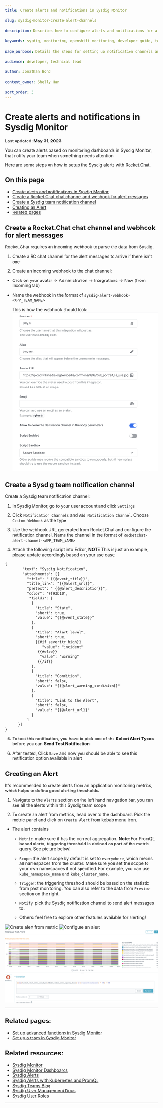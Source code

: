 ```yaml
---
title: Create alerts and notifications in Sysdig Monitor

slug: sysdig-monitor-create-alert-channels

description: Describes how to configure alerts and notifications for a team in Sysdig Monitor.

keywords: sysdig, monitoring, openshift monitoring, developer guide, team guide, team, configure, alerts, notifications

page_purpose: Details the steps for setting up notification channels and configuring them in Sysdig Monitor and RocketChat.

audience: developer, technical lead

author: Jonathan Bond

content_owner: Shelly Han

sort_order: 3
---
```


# Create alerts and notifications in Sysdig Monitor
Last updated: **May 31, 2023**

You can create alerts based on monitoring dashboards in Sysdig Monitor, that notify your team when something needs attention.

Here are some steps on how to setup the Sysdig alerts with [Rocket.Chat](https://chat.developer.gov.bc.ca/).

## On this page
- [Create alerts and notifications in Sysdig Monitor](#create-alerts-and-notifications-in-sysdig-monitor)
- [Create a Rocket.Chat chat channel and  webhook for alert messages](#create-a-rocketchat-chat-channel-and--webhook-for-alert-messages)
- [Create a Sysdig team notification channel](#create-a-sysdig-team-notification-channel)
- [Creating an Alert](#creating-an-alert)
- [Related pages](#related-pages)

<!-- ### End of On this page -->

## Create a Rocket.Chat chat channel and  webhook for alert messages

Rocket.Chat requires an incoming webhook to parse the data from Sysdig.

1.  Create a RC chat channel for the alert messages to arrive if there isn't one

2. Create an incoming webhook to the chat channel:
  -  Click on your avatar -> Administration -> Integrations -> New (from Incoming tab)

  - Name the webhook in the format of `sysdig-alert-webhook-<APP_TEAM_NAME>`


    This is how the webhook should look:
  ![RC webhook config](../../images/sysdig-team-rc-alert-webhook-config.png)


## Create a Sysdig team notification channel

Create a Sysdig team notification channel:

1. In Sysdig Monitor, go to your user account and click `Settings`

2. Click `Notification Channels` and `Add Notification Channel`. Choose `Custom Webhook` as the type
   
3. Use the webhook URL generated from Rocket.Chat and configure the notification channel. Name the channel in the format of `Rocketchat-alert-channel-<APP_TEAM_NAME>`

4. Attach the following script into Editor, **NOTE** This is just an example, please update accordingly based on your use case:
```
{
        "text": "Sysdig Notification",
        "attachments": [{
          "title": " {{@event_title}}",
          "title_link": "{{@alert_url}}",
          "pretext": " {{@alert_description}}",
          "color": "#f93b10",
           "fields": [
            {
              "title": "State",
              "short": true,
              "value": "{{@event_state}}"
            },
            {
              "title": "Alert level",
              "short": true,
              {{#if_severity_high}}
             	 "value": "incident"
               {{#else}}
               	"value": "warning"
               {{/if}}
            },
            {
              "title": "Condition",
              "short": false,
              "value": "{{@alert_warning_condition}}"
            },
            {
              "title": "Link to the Alert",
              "short": false,
              "value": "{{@alert_url}}"
            }
          ]
      }]
}
```

5. To test this notification, you have to pick one of the  **Select Alert Types** before you can **Send Test Notification**

6. After tested, Click `Save` and now you should be able to see this notification option available in alert

## Creating an Alert

It's recommended to create alerts from an application monitoring metrics, which helps to define good alerting thresholds.

1. Navigate to the `Alerts` section on the left hand navigation bar, you can see all the alerts within this Sysdig team scope

2.  To create an alert from metrics, head over to the dashboard. Pick the metric panel and click on `Create Alert` from kebab menu icon.

- The alert contains:

  - `Metric`: make sure if has the correct aggregation. **Note**: For PromQL based alerts, triggering threshold is defined as part of the metric query. See picture below!

  - `Scope`: the alert scope by default is set to `everywhere`, which means all namespaces from the cluster. Make sure you set the scope to your own namespaces if not specified. For example, you can use `kube_namespace_name` and `kube_cluster_name`.

  - `Trigger`: the triggering threshold should be based on the statistic from past monitoring. You can also refer to the data from `Preview` section on the right.

  - `Notify`: pick the Sysdig notification channel to send alert messages to.

  - Others: feel free to explore other features available for alerting!


<!-- ### Can you describe what the picture below is about? This would be helpful for visitors to understand the images below  -->

![Create alert from metric](../../images/sysdig-team-alert-create.png)
![Configure an alert](../../images/sysdig-team-alert-config.png)
![Configure PromQL alert](../../images/sysdig-team-alert-config-promql.png)

---
## Related pages:
- [Set up advanced functions in Sysdig Monitor](/sysdig-monitor-set-up-advanced-functions/)
- [Set up a team in Sysdig Monitor](/sysdig-monitor-setup-team/)

## Related resources:
- [Sysdig Monitor](https://docs.sysdig.com/en/sysdig-monitor.html)
- [Sysdig Monitor Dashboards](https://docs.sysdig.com/en/dashboards.html)
- [Sysdig Alerts](https://docs.sysdig.com/en/alerts.html)
- [Sysdig Alerts with Kubernetes and PromQL](https://sysdig.com/blog/alerting-kubernetes/)
- [Sysdig Teams Blog](https://sysdig.com/blog/introducing-sysdig-teams/)
- [Sysdig User Management Docs](https://docs.sysdig.com/en/manage-teams-and-roles.html)
- [Sysdig User Roles](https://docs.sysdig.com/en/user-and-team-administration.html)

---
